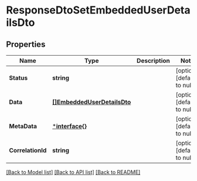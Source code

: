 # ResponseDtoSetEmbeddedUserDetailsDto

## Properties
Name | Type | Description | Notes
------------ | ------------- | ------------- | -------------
**Status** | **string** |  | [optional] [default to null]
**Data** | [**[]EmbeddedUserDetailsDto**](EmbeddedUserDetailsDTO.md) |  | [optional] [default to null]
**MetaData** | [***interface{}**](interface{}.md) |  | [optional] [default to null]
**CorrelationId** | **string** |  | [optional] [default to null]

[[Back to Model list]](../README.md#documentation-for-models) [[Back to API list]](../README.md#documentation-for-api-endpoints) [[Back to README]](../README.md)


